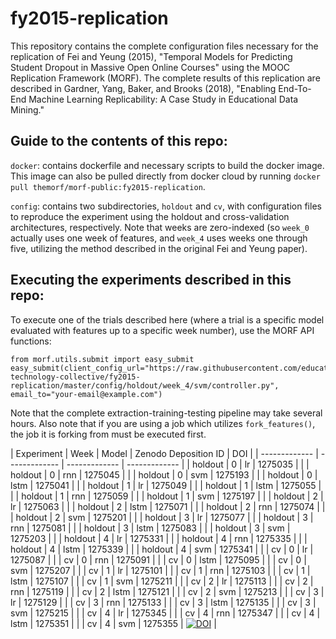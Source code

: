 # fy2015-replication
This repository contains the complete configuration files necessary for the replication of Fei and Yeung (2015), "Temporal Models for Predicting Student Dropout in Massive Open Online Courses" using the MOOC Replication Framework (MORF). The complete results of this replication are described in Gardner, Yang, Baker, and Brooks (2018), "Enabling End-To-End Machine Learning Replicability: A Case Study in Educational Data Mining."

## Guide to the contents of this repo:

`docker`: contains dockerfile and necessary scripts to build the docker image. This image can also be pulled directly from docker cloud by running `docker pull themorf/morf-public:fy2015-replication`.

`config`: contains two subdirectories, `holdout` and `cv`, with configuration files to reproduce the experiment using the holdout and cross-validation architectures, respectively. Note that weeks are zero-indexed (so `week_0` actually uses one week of features, and `week_4` uses weeks one through five, utilizing the method described in the original Fei and Yeung paper).

## Executing the experiments described in this repo:

To execute one of the trials described here (where a trial is a specific model evaluated with features up to a specific week number), use the MORF API functions:

```
from morf.utils.submit import easy_submit
easy_submit(client_config_url="https://raw.githubusercontent.com/educational-technology-collective/fy2015-replication/master/config/holdout/week_4/svm/controller.py", email_to="your-email@example.com")
```

Note that the complete extraction-training-testing pipeline may take several hours. Also note that if you are using a job which utilizes `fork_features()`, the job it is forking from must be executed first.


| Experiment | Week | Model | Zenodo Deposition ID | DOI | 
| ------------- | ------------- | ------------- | ------------- |
| holdout | 0 | lr  | 1275035 | |
| holdout | 0 | rnn | 1275045 |  |
| holdout | 0 | svm | 1275193 |  |
| holdout | 0 | lstm | 1275041 | |
| holdout | 1 | lr | 1275049 |  |
| holdout | 1 | lstm | 1275055 |  |
| holdout | 1 | rnn | 1275059 |  |
| holdout | 1 | svm | 1275197 |  |
| holdout | 2 | lr | 1275063 |  |
| holdout | 2 | lstm | 1275071 |  |
| holdout | 2 | rnn | 1275074 |  |
| holdout | 2 | svm | 1275201 |  |
| holdout | 3 | lr | 1275077 |  |
| holdout | 3 | rnn | 1275081 |  |
| holdout | 3 | lstm | 1275083 |  |
| holdout | 3 | svm | 1275203 |  |
| holdout | 4 | lr | 1275331 |  |
| holdout | 4 | rnn | 1275335 |  |
| holdout | 4 | lstm | 1275339 |  |
| holdout | 4 | svm | 1275341 |  |
| cv | 0 | lr | 1275087 |  |
| cv | 0 | rnn | 1275091 |  |
| cv | 0 | lstm | 1275095 |  |
| cv | 0 | svm | 1275207 |  |
| cv | 1 | lr | 1275101 |  |
| cv | 1 | rnn | 1275103 |  |
| cv | 1 | lstm | 1275107 |  |
| cv | 1 | svm | 1275211 |  |
| cv | 2 | lr | 1275113 |  |
| cv | 2 | rnn | 1275119 |  |
| cv | 2 | lstm | 1275121 |  |
| cv | 2 | svm | 1275213 |  |
| cv | 3 | lr | 1275129 |  |
| cv | 3 | rnn | 1275133 |  |
| cv | 3 | lstm | 1275135 |  |
| cv | 3 | svm | 1275215 |  |
| cv | 4 | lr | 1275345 |  |
| cv | 4 | rnn | 1275347 |  |
| cv | 4 | lstm | 1275351 | |
| cv | 4 | svm | 1275355 | [![DOI](https://zenodo.org/badge/DOI/10.5281/zenodo.1275355.svg)](https://doi.org/10.5281/zenodo.1275355) |



